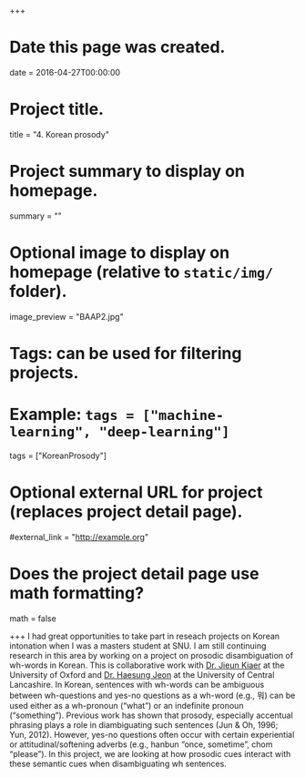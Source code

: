 +++
# Date this page was created.
date = 2016-04-27T00:00:00

# Project title.
title = "4. Korean prosody"

# Project summary to display on homepage.
summary = ""

# Optional image to display on homepage (relative to `static/img/` folder).
image_preview = "BAAP2.jpg"

# Tags: can be used for filtering projects.
# Example: `tags = ["machine-learning", "deep-learning"]`
tags = ["KoreanProsody"]

# Optional external URL for project (replaces project detail page).
#external_link = "http://example.org"

# Does the project detail page use math formatting?
math = false

+++
I had great opportunities to take part in reseach projects on Korean intonation when I was a masters student at SNU. I am still continuing research in this area by working on a project on prosodic disambiguation of wh-words in Korean. This is collaborative work with [Dr. Jieun Kiaer](https://www.orinst.ox.ac.uk/people/jieun-kiaer) at the University of Oxford and [Dr. Haesung Jeon](https://sites.google.com/site/haesungjeon/) at the University of Central Lancashire. In Korean, sentences with wh-words can be ambiguous between wh-questions and yes-no questions as a wh-word (e.g., 뭐) can be used either as a wh-pronoun (“what”) or an indefinite pronoun (“something”). Previous work has shown that prosody, especially accentual phrasing plays a role in diambiguating such sentences (Jun & Oh, 1996; Yun, 2012). However, yes-no questions often occur with certain experiential or attitudinal/softening adverbs (e.g., hanbun “once, sometime”, chom “please”). In this project, we are looking at how prosodic cues interact with these semantic cues when disambiguating wh sentences.
